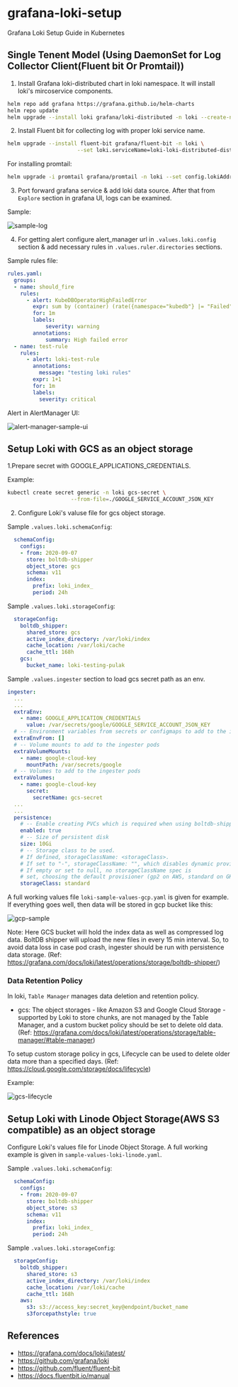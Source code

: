 # grafana-loki-setup

Grafana Loki Setup Guide in Kubernetes

## Single Tenent Model (Using DaemonSet for Log Collector Client(Fluent bit Or Promtail))

1. Install Grafana loki-distributed chart in loki namespace. It will install loki's mircoservice components.

```bash
helm repo add grafana https://grafana.github.io/helm-charts
helm repo update
helm upgrade --install loki grafana/loki-distributed -n loki --create-namespace --values=sample-values.yaml
```

2. Install Fluent bit for collecting log with proper loki service name.

```bash
helm upgrade --install fluent-bit grafana/fluent-bit -n loki \
                      --set loki.serviceName=loki-loki-distributed-distributor.loki.svc
```

For installing promtail:

```bash
helm upgrade -i promtail grafana/promtail -n loki --set config.lokiAddress=http://loki-loki-distributed-distributor.loki.svc:3100/loki/api/v1/push
```

3. Port forward grafana service & add loki data source. After that from `Explore` section in grafana UI, logs can be examined.

Sample:

![sample-log](./static/grafana-logs.png)


4. For getting alert configure alert_manager url in `.values.loki.config` section & add necessary rules in `.values.ruler.directories` sections.

Sample rules file:
```yaml
rules.yaml:
  groups:
  - name: should_fire
    rules:
      - alert: KubeDBOperatorHighFailedError
        expr: sum by (container) (rate({namespace="kubedb"} |= "Failed"[1m])) > 0.0001
        for: 1m
        labels:
            severity: warning
        annotations:
            summary: High failed error
  - name: test-rule
    rules: 
      - alert: loki-test-rule
        annotations: 
          message: "testing loki rules"
        expr: 1+1
        for: 1m
        labels: 
          severity: critical
```

Alert in AlertManager UI:

![alert-manager-sample-ui](./static/alert-manager-sample.png)

## Setup Loki with GCS as an object storage

1.Prepare secret with GOOGLE_APPLICATIONS_CREDENTIALS.

Example:
```bash
kubectl create secret generic -n loki gcs-secret \
                    --from-file=./GOOGLE_SERVICE_ACCOUNT_JSON_KEY
```

2. Configure Loki's valuse file for gcs object storage.

Sample `.values.loki.schemaConfig`:

```yaml
  schemaConfig:
    configs:
    - from: 2020-09-07
      store: boltdb-shipper
      object_store: gcs
      schema: v11
      index:
        prefix: loki_index_
        period: 24h
```

Sample `.values.loki.storageConfig`:

```yaml
  storageConfig:
    boltdb_shipper:
      shared_store: gcs
      active_index_directory: /var/loki/index
      cache_location: /var/loki/cache
      cache_ttl: 168h
    gcs:
      bucket_name: loki-testing-pulak
```

Sample `.values.ingester` section to load gcs secret path as an env.

```yaml
ingester:
  ...
  ...
  extraEnv:
    - name: GOOGLE_APPLICATION_CREDENTIALS
      value: /var/secrets/google/GOOGLE_SERVICE_ACCOUNT_JSON_KEY
  # -- Environment variables from secrets or configmaps to add to the ingester pods
  extraEnvFrom: []
  # -- Volume mounts to add to the ingester pods
  extraVolumeMounts:
    - name: google-cloud-key
      mountPath: /var/secrets/google
  # -- Volumes to add to the ingester pods
  extraVolumes:
    - name: google-cloud-key
      secret:
        secretName: gcs-secret
  ...
  ...
  persistence:
    # -- Enable creating PVCs which is required when using boltdb-shipper
    enabled: true
    # -- Size of persistent disk
    size: 10Gi
    # -- Storage class to be used.
    # If defined, storageClassName: <storageClass>.
    # If set to "-", storageClassName: "", which disables dynamic provisioning.
    # If empty or set to null, no storageClassName spec is
    # set, choosing the default provisioner (gp2 on AWS, standard on GKE, AWS, and OpenStack).
    storageClass: standard
```

A full working values file `loki-sample-values-gcp.yaml` is given for example.
If everything goes well, then data will be stored in gcp bucket like this:

![gcp-sample](./static/gcp-sample.png)

Note: Here GCS bucket will hold the index data as well as compressed log data. BoltDB shipper will upload the new files in every 15 min interval. So, to avoid data loss in case pod crash, ingester should be run with persistence data storage. (Ref: https://grafana.com/docs/loki/latest/operations/storage/boltdb-shipper/)


### Data Retention Policy

In loki, `Table Manager` manages data deletion and retention policy.

- gcs: The object storages - like Amazon S3 and Google Cloud Storage - supported by Loki to store chunks, are not managed by the Table Manager, and a custom bucket policy should be set to delete old data. (Ref: https://grafana.com/docs/loki/latest/operations/storage/table-manager/#table-manager)

To setup custom storage policy in gcs, Lifecycle can be used to delete older data more than a specified days. (Ref: https://cloud.google.com/storage/docs/lifecycle)

Example:

![gcs-lifecycle](./static/gcs-delete-policy.png)


## Setup Loki with Linode Object Storage(AWS S3 compatible) as an object storage

Configure Loki's values file for Linode Object Storage. A full working example is given in `sample-values-loki-linode.yaml`.

Sample `.values.loki.schemaConfig`:

```yaml
  schemaConfig:
    configs:
    - from: 2020-09-07
      store: boltdb-shipper
      object_store: s3
      schema: v11
      index:
        prefix: loki_index_
        period: 24h
```

Sample `.values.loki.storageConfig`:

```yaml
  storageConfig:
    boltdb_shipper:
      shared_store: s3
      active_index_directory: /var/loki/index
      cache_location: /var/loki/cache
      cache_ttl: 168h
    aws:
      s3: s3://access_key:secret_key@endpoint/bucket_name
      s3forcepathstyle: true
```

## References

- https://grafana.com/docs/loki/latest/
- https://github.com/grafana/loki
- https://github.com/fluent/fluent-bit
- https://docs.fluentbit.io/manual

